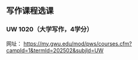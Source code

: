 ## 写作课程选课
### UW 1020（大学写作，4学分）  
网址： https://my.gwu.edu/mod/pws/courses.cfm?campId=1&termId=202502&subjId=UW  

